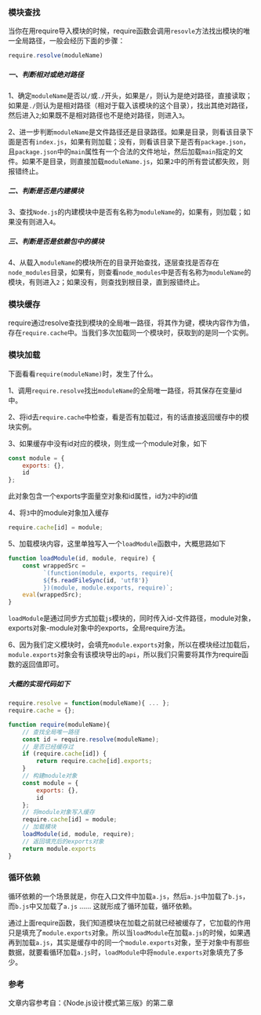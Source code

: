 ### 模块查找

当你在用require导入模块的时候，require函数会调用`resovle`方法找出模块的唯一全局路径，一般会经历下面的步骤：

```javascript
require.resolve(moduleName)
```

##### 一、判断相对或绝对路径

1、确定`moduleName`是否以`/`或`./`开头，如果是`/`，则认为是绝对路径，直接读取；如果是`./`则认为是相对路径（相对于载入该模块的这个目录），找出其绝对路径，然后进入`2`;如果既不是相对路径也不是绝对路径，则进入`3`。

2、进一步判断`moduleName`是文件路径还是目录路径。如果是目录，则看该目录下面是否有`index.js`，如果有则加载；没有，则看该目录下是否有`package.json`，且`package.json`中的`main`属性有一个合法的文件地址，然后加载`main`指定的文件。如果不是目录，则直接加载`moduleName.js`，如果`2`中的所有尝试都失败，则报错终止。

##### 二、判断是否是内建模块

3、查找`Node.js`的内建模块中是否有名称为`moduleName`的，如果有，则加载；如果没有则进入`4`。

##### 三、判断是否是依赖包中的模块

4、从载入`moduleName`的模块所在的目录开始查找，逐层查找是否存在`node_modules`目录，如果有，则查看`node_modules`中是否有名称为`moduleName`的模块，有则进入`2`；如果没有，则查找到根目录，直到报错终止。

### 模块缓存

require通过resolve查找到模块的全局唯一路径，将其作为键，模块内容作为值，存在`require.cache`中。当我们多次加载同一个模块时，获取到的是同一个实例。

### 模块加载

下面看看`require(moduleName)`时，发生了什么。

1、调用`require.resolve`找出`moduleName`的全局唯一路径，将其保存在变量id中。

2、将id去`require.cache`中检查，看是否有加载过，有的话直接返回缓存中的模块实例。

3、如果缓存中没有id对应的模块，则生成一个module对象，如下

```javascript
const module = {
    exports: {},
    id
};
```

此对象包含一个exports字面量空对象和id属性，id为`2`中的id值

4、将`3`中的module对象加入缓存

```javascript
require.cache[id] = module;
```

5、加载模块内容，这里单独写入一个`loadModule`函数中，大概思路如下

```javascript
function loadModule(id, module, require) {
    const wrappedSrc = 
          `(function(module, exports, require){
          ${fs.readFileSync(id, 'utf8')}
          })(module, module.exports, require)`;
    eval(wrappedSrc);
}
```

`loadModule`是通过同步方式加载`js`模块的，同时传入id-文件路径，module对象，exports对象-module对象中的exports，全局require方法。

6、因为我们定义模块时，会填充`module.exports`对象，所以在模块经过加载后，`module.exports`对象会有该模块导出的`api`，所以我们只需要将其作为require函数的返回值即可。

##### 大概的实现代码如下

```javascript
require.resolve = function(moduleName){ ... };
require.cache = {};

function require(moduleName){
    // 查找全局唯一路径
    const id = require.resolve(moduleName);
    // 是否已经缓存过
    if (require.cache[id]) {
        return require.cache[id].exports;
    }
    // 构建module对象
    const module = {
        exports: {},
        id
    };
    // 将module对象写入缓存
    require.cache[id] = module;
    // 加载模块
    loadModule(id, module, require);
    // 返回填充后的exports对象
    return module.exports
}
```

### 循环依赖

循环依赖的一个场景就是，你在入口文件中加载`a.js`，然后`a.js`中加载了`b.js`，而`b.js`中又加载了`a.js` …… 这就形成了循环加载，循环依赖。

通过上面require函数，我们知道模块在加载之前就已经被缓存了，它加载的作用只是填充了`module.exports`对象。所以当`loadModule`在加载`a.js`的时候，如果遇再到加载`a.js`，其实是缓存中的同一个`module.exports`对象，至于对象中有那些数据，就要看循环加载`a.js`时，`loadModule`中将`module.exports`对象填充了多少。

### 参考

文章内容参考自：《Node.js设计模式第三版》的第二章

